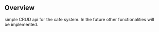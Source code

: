 ## Overview

simple CRUD api for the cafe system. 
In the future other functionalities will be implemented.

